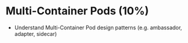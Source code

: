 # Multi-Container Pods (10%)

* Understand Multi-Container Pod design patterns (e.g. ambassador, adapter, sidecar)

